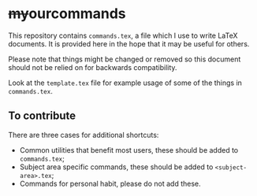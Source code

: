 # ~~my~~ourcommands
This repository contains `commands.tex`, a file which I use to write LaTeX documents. It is provided here in the hope that it may be useful for others.

Please note that things might be changed or removed so this document should not be relied on for backwards compatibility.

Look at the `template.tex` file for example usage of some of the things in `commands.tex`.

## To contribute

There are three cases for additional shortcuts:

- Common utilities that benefit most users, these should be added to `commands.tex`;
- Subject area specific commands, these should be added to `<subject-area>.tex`;
- Commands for personal habit, please do not add these.
